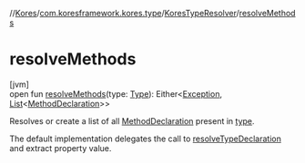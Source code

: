//[Kores](../../../index.md)/[com.koresframework.kores.type](../index.md)/[KoresTypeResolver](index.md)/[resolveMethods](resolve-methods.md)

# resolveMethods

[jvm]\
open fun [resolveMethods](resolve-methods.md)(type: [Type](https://docs.oracle.com/javase/8/docs/api/java/lang/reflect/Type.html)): Either<[Exception](https://kotlinlang.org/api/latest/jvm/stdlib/kotlin/-exception/index.html), [List](https://kotlinlang.org/api/latest/jvm/stdlib/kotlin.collections/-list/index.html)<[MethodDeclaration](../../com.koresframework.kores.base/-method-declaration/index.md)>>

Resolves or create a list of all [MethodDeclaration](../../com.koresframework.kores.base/-method-declaration/index.md) present in [type](resolve-methods.md).

The default implementation delegates the call to [resolveTypeDeclaration](resolve-type-declaration.md) and extract property value.
